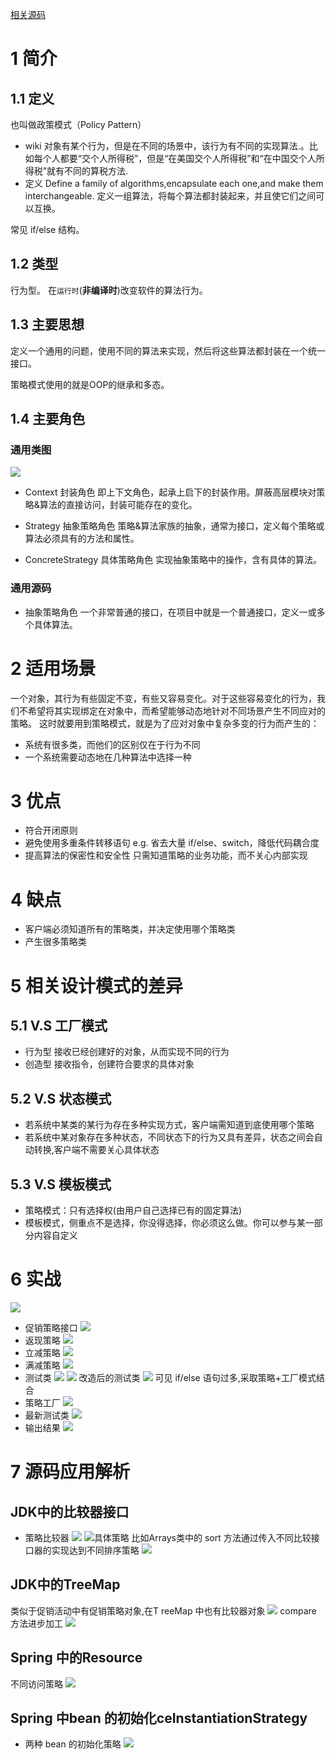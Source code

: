 [相关源码](https://github.com/Wasabi1234/Java-DesignPatterns-Tuitorial)
# 1 简介
## 1.1 定义
也叫做政策模式（Policy Pattern）
- wiki
对象有某个行为，但是在不同的场景中，该行为有不同的实现算法.。比如每个人都要“交个人所得税”，但是“在美国交个人所得税”和“在中国交个人所得税”就有不同的算税方法.
- 定义
Define a family of algorithms,encapsulate each one,and make them interchangeable.
定义一组算法，将每个算法都封装起来，并且使它们之间可以互换。

常见 if/else 结构。

## 1.2 类型
行为型。
在`运行时`(**非编译时**)改变软件的算法行为。

## 1.3 主要思想
定义一个通用的问题，使用不同的算法来实现，然后将这些算法都封装在一个统一接口。

策略模式使用的就是OOP的继承和多态。

## 1.4 主要角色
### 通用类图
![](https://imgconvert.csdnimg.cn/aHR0cHM6Ly91cGxvYWQtaW1hZ2VzLmppYW5zaHUuaW8vdXBsb2FkX2ltYWdlcy80Njg1OTY4LWFkMWNhZjE4NDMyNGRlY2YucG5n?x-oss-process=image/format,png)

- Context 封装角色
即上下文角色，起承上启下的封装作用。屏蔽高层模块对策略&算法的直接访问，封装可能存在的变化。

- Strategy 抽象策略角色
策略&算法家族的抽象，通常为接口，定义每个策略或算法必须具有的方法和属性。

- ConcreteStrategy 具体策略角色
实现抽象策略中的操作，含有具体的算法。

### 通用源码
- 抽象策略角色
一个非常普通的接口，在项目中就是一个普通接口，定义一或多个具体算法。
# 2 适用场景
一个对象，其行为有些固定不变，有些又容易变化。对于这些容易变化的行为，我们不希望将其实现绑定在对象中，而希望能够动态地针对不同场景产生不同应对的策略。
这时就要用到策略模式，就是为了应对对象中复杂多变的行为而产生的：
- 系统有很多类，而他们的区别仅在于行为不同
- 一个系统需要动态地在几种算法中选择一种
# 3 优点
- 符合开闭原则
- 避免使用多重条件转移语句
e.g. 省去大量 if/else、switch，降低代码耦合度
- 提高算法的保密性和安全性
只需知道策略的业务功能，而不关心内部实现
# 4 缺点
- 客户端必须知道所有的策略类，并决定使用哪个策略类
- 产生很多策略类

# 5 相关设计模式的差异
## 5.1 V.S 工厂模式
- 行为型
接收已经创建好的对象，从而实现不同的行为
- 创造型
接收指令，创建符合要求的具体对象

## 5.2 V.S 状态模式
- 若系统中某类的某行为存在多种实现方式，客户端需知道到底使用哪个策略
- 若系统中某对象存在多种状态，不同状态下的行为又具有差异，状态之间会自动转换,客户端不需要关心具体状态
## 5.3 V.S 模板模式
- 策略模式：只有选择权(由用户自己选择已有的固定算法)
- 模板模式，侧重点不是选择，你没得选择，你必须这么做。你可以参与某一部分内容自定义
# 6 实战
![](https://imgconvert.csdnimg.cn/aHR0cHM6Ly91cGxvYWQtaW1hZ2VzLmppYW5zaHUuaW8vdXBsb2FkX2ltYWdlcy80Njg1OTY4LTBlYmMwOGY0MWUwN2NkY2EucG5n?x-oss-process=image/format,png)
- 促销策略接口
![](https://img-blog.csdnimg.cn/20201104133917501.png?x-oss-process=image/watermark,type_ZmFuZ3poZW5naGVpdGk,shadow_10,text_aHR0cHM6Ly9ibG9nLmNzZG4ubmV0L3FxXzMzNTg5NTEw,size_1,color_FFFFFF,t_70#pic_center)
- 返现策略
![](https://img-blog.csdnimg.cn/20201104134155926.png?x-oss-process=image/watermark,type_ZmFuZ3poZW5naGVpdGk,shadow_10,text_aHR0cHM6Ly9ibG9nLmNzZG4ubmV0L3FxXzMzNTg5NTEw,size_1,color_FFFFFF,t_70#pic_center)
- 立减策略
![](https://img-blog.csdnimg.cn/2020110413472547.png?x-oss-process=image/watermark,type_ZmFuZ3poZW5naGVpdGk,shadow_10,text_aHR0cHM6Ly9ibG9nLmNzZG4ubmV0L3FxXzMzNTg5NTEw,size_1,color_FFFFFF,t_70#pic_center)
- 满减策略
![](https://img-blog.csdnimg.cn/20201104135011162.png?x-oss-process=image/watermark,type_ZmFuZ3poZW5naGVpdGk,shadow_10,text_aHR0cHM6Ly9ibG9nLmNzZG4ubmV0L3FxXzMzNTg5NTEw,size_16,color_FFFFFF,t_70#pic_center)
- 测试类
![](https://img-blog.csdnimg.cn/20201104135935601.png?x-oss-process=image/watermark,type_ZmFuZ3poZW5naGVpdGk,shadow_10,text_aHR0cHM6Ly9ibG9nLmNzZG4ubmV0L3FxXzMzNTg5NTEw,size_1,color_FFFFFF,t_70#pic_center)
![](https://imgconvert.csdnimg.cn/aHR0cHM6Ly91cGxvYWQtaW1hZ2VzLmppYW5zaHUuaW8vdXBsb2FkX2ltYWdlcy80Njg1OTY4LTg0NDA3NWYwMWE5ZTM0OWIucG5n?x-oss-process=image/format,png)
改造后的测试类
![](https://imgconvert.csdnimg.cn/aHR0cHM6Ly91cGxvYWQtaW1hZ2VzLmppYW5zaHUuaW8vdXBsb2FkX2ltYWdlcy80Njg1OTY4LTQ5OTFkMmVhYWQ5MzU3YzEucG5n?x-oss-process=image/format,png)
可见 if/else 语句过多,采取策略+工厂模式结合
- 策略工厂
![](https://imgconvert.csdnimg.cn/aHR0cHM6Ly91cGxvYWQtaW1hZ2VzLmppYW5zaHUuaW8vdXBsb2FkX2ltYWdlcy80Njg1OTY4LTIzMDA4OGNhMjYwZGIyNTYucG5n?x-oss-process=image/format,png)
- 最新测试类
![](https://imgconvert.csdnimg.cn/aHR0cHM6Ly91cGxvYWQtaW1hZ2VzLmppYW5zaHUuaW8vdXBsb2FkX2ltYWdlcy80Njg1OTY4LWFjZjgwZGE0ZmE1ZWE5NTQucG5n?x-oss-process=image/format,png)
- 输出结果
![](https://imgconvert.csdnimg.cn/aHR0cHM6Ly91cGxvYWQtaW1hZ2VzLmppYW5zaHUuaW8vdXBsb2FkX2ltYWdlcy80Njg1OTY4LTdkMjYwMzNhMWIzOWJkNmEucG5n?x-oss-process=image/format,png)

# 7 源码应用解析
## JDK中的比较器接口
- 策略比较器
![](https://imgconvert.csdnimg.cn/aHR0cHM6Ly91cGxvYWQtaW1hZ2VzLmppYW5zaHUuaW8vdXBsb2FkX2ltYWdlcy80Njg1OTY4LTMwNzY2Njg5NmMzZDE4MDAucG5n?x-oss-process=image/format,png)
![具体策略](https://imgconvert.csdnimg.cn/aHR0cHM6Ly91cGxvYWQtaW1hZ2VzLmppYW5zaHUuaW8vdXBsb2FkX2ltYWdlcy80Njg1OTY4LWQ5MjhkZDE2YmVhNDRhNjAucG5n?x-oss-process=image/format,png)
比如Arrays类中的 sort 方法通过传入不同比较接口器的实现达到不同排序策略
![](https://imgconvert.csdnimg.cn/aHR0cHM6Ly91cGxvYWQtaW1hZ2VzLmppYW5zaHUuaW8vdXBsb2FkX2ltYWdlcy80Njg1OTY4LWY5MjA3MzcxMmUzMGNlNjYucG5n?x-oss-process=image/format,png)
## JDK中的TreeMap
类似于促销活动中有促销策略对象,在T reeMap 中也有比较器对象
![](https://imgconvert.csdnimg.cn/aHR0cHM6Ly91cGxvYWQtaW1hZ2VzLmppYW5zaHUuaW8vdXBsb2FkX2ltYWdlcy80Njg1OTY4LTQyNGY3ODdkYTE3ZDQ4NzYucG5n?x-oss-process=image/format,png)
compare 方法进步加工
![](https://imgconvert.csdnimg.cn/aHR0cHM6Ly91cGxvYWQtaW1hZ2VzLmppYW5zaHUuaW8vdXBsb2FkX2ltYWdlcy80Njg1OTY4LTMyZTAyNDU2NTQyYzFlNDgucG5n?x-oss-process=image/format,png)
## Spring 中的Resource
不同访问策略
![](https://imgconvert.csdnimg.cn/aHR0cHM6Ly91cGxvYWQtaW1hZ2VzLmppYW5zaHUuaW8vdXBsb2FkX2ltYWdlcy80Njg1OTY4LTY2ZDYxOTExNzdmYWFmMmEucG5n?x-oss-process=image/format,png)
## Spring 中bean 的初始化ceInstantiationStrategy
- 两种 bean 的初始化策略
![](https://imgconvert.csdnimg.cn/aHR0cHM6Ly91cGxvYWQtaW1hZ2VzLmppYW5zaHUuaW8vdXBsb2FkX2ltYWdlcy80Njg1OTY4LThmYTVlNDRlNDkxYWFmZGMucG5n?x-oss-process=image/format,png)
